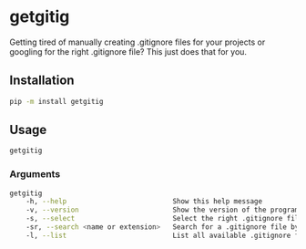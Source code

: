 # getgitig

Getting tired of manually creating .gitignore files for your projects or googling for the right .gitignore file? This just does that for you.

## Installation

```bash
pip -m install getgitig
```

## Usage

```bash
getgitig
```

### Arguments

```bash
getgitig    
    -h, --help                          Show this help message
    -v, --version                       Show the version of the program
    -s, --select                        Select the right .gitignore file
    -sr, --search <name or extension>   Search for a .gitignore file by name or extension
    -l, --list                          List all available .gitignore files
```
